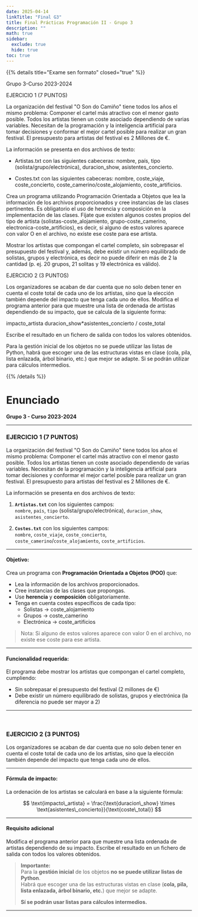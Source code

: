 ```yaml
---
date: 2025-04-14
linkTitle: "Final G3"
title: Final Prácticas Programación II - Grupo 3
description: ""
math: true
sidebar:
  exclude: true
  hide: true
toc: true
---
```


{{% details title="Exame sen formato" closed="true" %}}

Grupo 3-Curso 2023-2024

EJERCICIO 1 (7 PUNTOS)

La organización del festival "O Son do Camiño" tiene todos los años el mismo problema: Componer el cartel más atractivo con el menor gasto posible. Todos los artistas tienen un coste asociado dependiendo de varias variables. Necesitan de la programación y la inteligencia artificial para tomar decisiones y conformar el mejor cartel posible para realizar un gran festival. El presupuesto para artistas del festival es 2 Millones de €.

La información se presenta en dos archivos de texto:

- Artistas.txt con las siguientes cabeceras: nombre, país, tipo (solista/grupo/electrónica), duracion_show, asistentes_concierto.

- Costes.txt con las siguientes cabeceras: nombre, coste_viaje, coste_concierto, coste_camerino/coste_alojamiento, coste_artificios.

Crea un programa utilizando Programación Orientada a Objetos que lea la información de los archivos proporcionados y cree instancias de las clases pertinentes. Es obligatorio el uso de herencia y composición en la implementación de las clases. Fíjate que existen algunos costes propios del tipo de artista (solistas-coste_alojamiento, grupo-coste_camerino, electronica-coste_artificios), es decir, si alguno de estos valores aparece con valor O en el archivo, no existe ese coste para ese artista.

Mostrar los artistas que compongan el cartel completo, sin sobrepasar el presupuesto del festival y, además, debe existir un número equilibrado de solistas, grupos y electrónica, es decir no puede diferir en más de 2 la cantidad (p. ej. 20 grupos, 21 solitas y 19 electrónica es válido).

EJERCICIO 2 (3 PUNTOS)

Los organizadores se acaban de dar cuenta que no solo deben tener en cuenta el coste total de cada uno de los artistas, sino que la elección también depende del impacto que tenga cada uno de ellos. Modifica el programa anterior para que muestre una lista de ordenada de artistas dependiendo de su impacto, que se calcula de la siguiente forma:

impacto_artista duracion_show*asistentes_concierto / coste_total

Escribe el resultado en un fichero de salida con todos los valores obtenidos.

Para la gestión inicial de los objetos no se puede utilizar las listas de Python, habrá que escoger una de las estructuras vistas en clase (cola, pila, lista enlazada, árbol binario, etc.) que mejor se adapte. Si se podrán utilizar para cálculos intermedios.

{{% /details %}}


# Enunciado  
**Grupo 3 - Curso 2023-2024**

---

### EJERCICIO 1 (7 PUNTOS)

La organización del festival "O Son do Camiño" tiene todos los años el mismo problema: Componer el cartel más atractivo con el menor gasto posible. Todos los artistas tienen un coste asociado dependiendo de varias variables. Necesitan de la programación y la inteligencia artificial para tomar decisiones y conformar el mejor cartel posible para realizar un gran festival. El presupuesto para artistas del festival es 2 Millones de €.

La información se presenta en dos archivos de texto:

1. **`Artistas.txt`** con los siguientes campos:  
   `nombre`, `país`, `tipo` (solista/grupo/electrónica), `duracion_show`, `asistentes_concierto`.

2. **`Costes.txt`** con los siguientes campos:  
   `nombre`, `coste_viaje`, `coste_concierto`, `coste_camerino`/`coste_alojamiento`, `coste_artificios`.

---

#### Objetivo:

Crea un programa con **Programación Orientada a Objetos (POO)** que:

- Lea la información de los archivos proporcionados.
- Cree instancias de las clases que propongas.
- Use **herencia** y **composición** obligatoriamente.
- Tenga en cuenta costes específicos de cada tipo:
  - Solistas → coste_alojamiento
  - Grupos → coste_camerino
  - Electrónica → coste_artificios

> Nota: Si alguno de estos valores aparece con valor 0 en el archivo, no existe ese coste para ese artista.

---

#### Funcionalidad requerida:

El programa debe mostrar los artistas que compongan el cartel completo, cumpliendo:

- Sin sobrepasar el presupuesto del festival (2 millones de €)
- Debe existir un número equilibrado de solistas, grupos y electrónica (la diferencia no puede ser mayor a 2)

---

<br>

### EJERCICIO 2 (3 PUNTOS)

Los organizadores se acaban de dar cuenta que no solo deben tener en cuenta el coste total de cada uno de los artistas, sino que la elección también depende del impacto que tenga cada uno de ellos.

---

#### Fórmula de impacto:

La ordenación de los artistas se calculará en base a la siguiente fórmula:

$$
\text{impacto\_artista} = \frac{\text{duracion\_show} \times \text{asistentes\_concierto}}{\text{coste\_total}}
$$

---

#### Requisito adicional

Modifica el programa anterior para que muestre una lista ordenada de artistas dependiendo de su impacto.
Escribe el resultado en un fichero de salida con todos los valores obtenidos.

> **Importante:**  
> Para la **gestión inicial** de los objetos **no se puede utilizar listas de Python**.  
> Habrá que escoger una de las estructuras vistas en clase (**cola, pila, lista enlazada, árbol binario, etc.**) que mejor se adapte.  
>  
> **Sí se podrán usar listas para cálculos intermedios.**

---